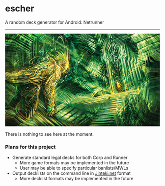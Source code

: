 # escher

A random deck generator for Android: Netrunner

------------------------------------------------------------------------------
<p align="center">
    <img src="escher.jpg">
</p>

There is nothing to see here at the moment.

### Plans for this project

- Generate standard legal decks for both Corp and Runner
  - More game formats may be implemented in the future
  - User may be able to specify particular banlists/MWLs
- Output decklists on the command line in [Jinteki.net](https://jinteki.net) format
  - More decklist formats may be implemented in the future
